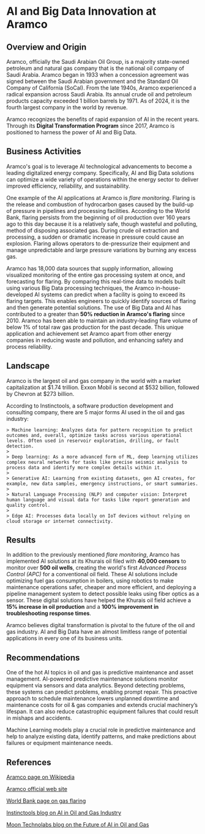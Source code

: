 # AI and Big Data Innovation at Aramco

## Overview and Origin

Aramco, officially the Saudi Arabian Oil Group, is a majority state-owned petroleum and natural gas company that is the national oil company of Saudi Arabia.  Aramco began in 1933 when a concession agreement was signed between the Saudi Arabian government and the Standard Oil Company of California (SoCal).  From the late 1940s, Aramco experienced a radical expansion across Saudi Arabia.  Its annual crude oil and petroleum products capacity exceeded 1 billion barrels by 1971.  As of 2024, it is the fourth largest company in the world by revenue.

Aramco recognizes the benefits of rapid expansion of AI in the recent years.  Through its __Digital Transformation Program__ since 2017, Aramco is positioned to harness the power of AI and Big Data.


## Business Activities

Aramco's goal is to leverage AI technological advancements to become a leading digitalized energy company.  Specifically, AI and Big Data solutions can optimize a wide variety of operations within the energy sector to deliver improved efficiency, reliability, and sustainability.

One example of the AI applications at Aramco is *flare monitoring*.  Flaring is the release and combustion of hydrocarbon gases caused by the build-up of pressure in pipelines and processing facilities.  According to the World Bank, flaring persists from the beginning of oil production over 160 years ago to this day because it is a relatively safe, though wasteful and polluting, method of disposing associated gas.  During crude oil extraction and processing, a sudden or dramatic increase in pressure could cause an explosion.  Flaring allows operators to de-pressurize their equipment and manage unpredictable and large pressure variations by burning any excess gas.  

Aramco has 18,000 data sources that supply information, allowing visualized monitoring of the entire gas processing system at once, and forecasting for flaring.  By comparing this real-time data to models built using various Big Data processing techniques, the Aramco in-house-developed AI systems can predict when a facility is going to exceed its flaring targets.  This enables engineers to quickly identify sources of flaring and then generate potential solutions.  The use of Big Data and AI has contributed to a greater than __50% reduction in Aramco's flaring__ since 2010.  Aramco has been able to maintain an industry-leading flare volume of below 1% of total raw gas production for the past decade.  This unique application and achievement set Aramco apart from other energy companies in reducing waste and pollution, and enhancing safety and process reliability.


## Landscape

Aramco is the largest oil and gas company in the world with a market capitalization at $1.74 trillion.  Exxon Mobil is second at $532 billion, followed by Chevron at $273 billion.

According to Instinctools, a software production development and consulting company, there are 5 major forms AI used in the oil and gas industry:

	> Machine learning: Analyzes data for pattern recognition to predict outcomes and, overall, optimize tasks across various operational levels. Often used in reservoir exploration, drilling, or fault detection.
	>
	> Deep learning: As a more advanced form of ML, deep learning utilizes complex neural networks for tasks like precise seismic analysis to process data and identify more complex details within it.
	>
	> Generative AI: Learning from existing datasets, gen AI creates, for example, new data samples, emergency instructions, or smart summaries.
	>
	> Natural Language Processing (NLP) and computer vision: Interpret human language and visual data for tasks like report generation and quality control. 
	>
	> Edge AI: Processes data locally on IoT devices without relying on cloud storage or internet connectivity.


## Results

In addition to the previously mentioned *flare monitoring*, Aramco has implemented AI solutions at its Khurais oil filed with __40,000 censors__ to monitor over __500 oil wells__, creating the world's first *Advanced Process Control (APC)* for a conventional oil field.  These AI solutions include optimizing fuel gas consumption in boilers, using robotics to make maintenance operations safer, cheaper and more efficient, and deploying a pipeline management system to detect possible leaks using fiber optics as a sensor.  These digital solutions have helped the Khurais oil field achieve a __15% increase in oil production__ and a __100% improvement in troubleshooting response times__.

Aramco believes digital transformation is pivotal to the future of the oil and gas industry.  AI and Big Data have an almost limitless range of potential applications in every one of its business units.


## Recommendations

One of the hot AI topics in oil and gas is predictive maintenance and asset management.  AI-powered predictive maintenance solutions monitor equipment via sensors and data analytics.  Beyond detecting problems, these systems can predict problems, enabling prompt repair.  This proactive approach to schedule maintenance lowers unplanned downtime and maintenance costs for oil & gas companies and extends crucial machinery’s lifespan.  It can also reduce catastrophic equipment failures that could result in mishaps and accidents.

Machine Learning models play a crucial role in predictive maintenance and help to analyze existing data, identify patterns, and make predictions about failures or equipment maintenance needs.


## References

[Aramco page on Wikipedia](https://en.wikipedia.org/wiki/Saudi_Aramco)

[Aramco official web site](https://www.aramco.com/en)

[World Bank page on gas flaring](https://www.worldbank.org/en/programs/gasflaringreduction/gas-flaring-explained)

[Instinctools blog on AI in Oil and Gas Industry](https://www.instinctools.com/blog/ai-in-oil-and-gas-industry/)

[Moon Technolabs blog on the Future of AI in Oil and Gas](https://www.moontechnolabs.com/blog/ai-in-oil-and-gas/)


